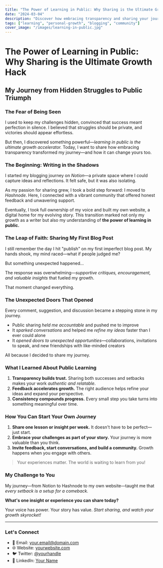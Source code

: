 ```yaml
---
title: "The Power of Learning in Public: Why Sharing is the Ultimate Growth Hack"
date: "2024-03-04"
description: "Discover how embracing transparency and sharing your journey can accelerate your personal and professional growth."
tags: ["learning", "personal-growth", "blogging", "community"]
cover_image: "/images/learning-in-public.jpg"
---
```


# The Power of Learning in Public: Why Sharing is the Ultimate Growth Hack

## My Journey from Hidden Struggles to Public Triumph

### The Fear of Being Seen

I used to keep my challenges hidden, convinced that success meant perfection in silence. I believed that struggles should be private, and victories should appear effortless.

But then, I discovered something powerful—*learning in public is the ultimate growth accelerator.* Today, I want to share how embracing transparency transformed my journey—and how it can change yours too.

### The Beginning: Writing in the Shadows

I started my blogging journey on *Notion*—a private space where I could capture ideas and reflections. It felt safe, but it was also isolating.

As my passion for sharing grew, I took a bold step forward: I moved to *Hashnode*. Here, I connected with a vibrant community that offered honest feedback and unwavering support.

Eventually, I took full ownership of my voice and built my own website, a digital home for my evolving story. This transition marked not only my growth as a writer but also my understanding of **the power of learning in public.**

### The Leap of Faith: Sharing My First Blog Post

I still remember the day I hit "publish" on my first imperfect blog post. My hands shook, my mind raced—what if people judged me?

But something unexpected happened...

The response was overwhelming—*supportive critiques, encouragement, and valuable insights* that fueled my growth.

That moment changed everything.

### The Unexpected Doors That Opened

Every comment, suggestion, and discussion became a stepping stone in my journey.

- Public sharing *held me accountable* and pushed me to improve
- It *sparked conversations* and helped me *refine my ideas* faster than I ever could alone
- It *opened doors to unexpected opportunities*—collaborations, invitations to speak, and new friendships with like-minded creators

All because I decided to share my journey.

### What I Learned About Public Learning

1. **Transparency builds trust.** Sharing both successes and setbacks makes your work *authentic and relatable*.
2. **Feedback accelerates growth.** The right audience helps refine your ideas and expand your perspective.
3. **Consistency compounds progress.** Every small step you take turns into something meaningful over time.

### How You Can Start Your Own Journey

1. **Share one lesson or insight per week.** It doesn't have to be perfect—just start.
2. **Embrace your challenges as part of your story.** Your journey is more valuable than you think.
3. **Invite feedback, start conversations, and build a community.** Growth happens when you engage with others.

> Your experiences matter. The world is waiting to learn from you!

### My Challenge to You

My journey—from Notion to Hashnode to my own website—taught me that *every setback is a setup for a comeback.*

**What's one insight or experience you can share today?**

Your voice has power. Your story has value. *Start sharing, and watch your growth skyrocket!*

---

### Let's Connect

- 📧 Email: [your.email@domain.com](mailto:your.email@domain.com)
- 🌐 Website: [yourwebsite.com](https://yourwebsite.com)
- 🐦 Twitter: [@yourhandle](https://twitter.com/yourhandle)
- 💼 LinkedIn: [Your Name](https://linkedin.com/in/yourname) 